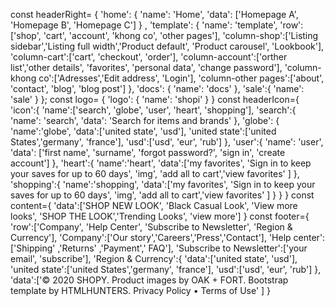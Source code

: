 const headerRight= {
'home': {
'name': 'Home',
'data': ['Homepage A', 'Homepage B', 'Homepage C']
} ,
'template': {
'name': 'template',
'row': ['shop', 'cart', 'account', 'khong co', 'other pages'],
'column-shop':['Listing sidebar','Listing full width','Product default', 'Product carousel', 'Lookbook'],
'column-cart':['cart', 'checkout', 'order'],
'column-account':['orther list','other details', 'favorites', 'personal data', 'change password'],
'column-khong co':['Adresses','Edit address', 'Login'],
'column-other pages':['about', 'contact', 'blog', 'blog post']
},
'docs': {
'name': 'docs'
},
'sale':{
'name': 'sale'
}
};
const logo= {
'logo': {
'name': 'shopi'
}
}
const headerIcon={
'icon':{
'name':['search', 'globe', 'user', 'heart', 'shopping'],
'search':{
'name': 'search',
'data': 'Search for items and brands'
},
'globe': {
'name':'globe',
'data':['united state', 'usd'],
'united state':['united States','germany', 'france'],
'usd':['usd', 'eur', 'rub']
},
'user':{
'name': 'user',
'data': ['first name', 'surname', 'forgot password?', 'sign in', 'create account']
},
'heart':{
'name':'heart',
'data':['my favorites', 'Sign in to keep your saves for up to 60 days', 'img',
'add all to cart','view favorites'
]
},
'shopping':{
'name':'shopping',
'data':['my favorites', 'Sign in to keep your saves for up to 60 days', 'img',
'add all to cart','view favorites'
]
}
}
}
const content={
'data':['SHOP NEW LOOK', 'Black Casual Look', 'View more looks',
'SHOP THE LOOK','Trending Looks', 'view more']
}
const footer={
'row':['Company', 'Help Center', 'Subscribe to Newsletter', 'Region & Currency'],
'Company':['Our story','Careers','Press','Contact'],
'Help center':['Shipping' ,'Returns' ,'Payment',' FAQ'],
'Subscribe to Newsletter':['your email', 'subscribe'],
'Region & Currency':{
'data':['united state', 'usd'],
'united state':['united States','germany', 'france'],
'usd':['usd', 'eur', 'rub']
},
'data':['© 2020 SHOPY. Product images by OAK + FORT. Bootstrap template by HTMLHUNTERS. Privacy Policy • Terms of Use' ]
}
